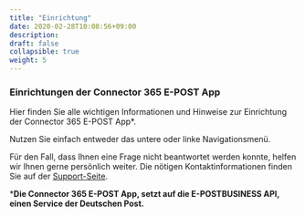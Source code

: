 ```yaml
---
title: "Einrichtung"
date: 2020-02-28T10:08:56+09:00
description: 
draft: false
collapsible: true
weight: 5
---
```

### Einrichtungen der Connector 365 E-POST App

Hier finden Sie alle wichtigen Informationen und Hinweise zur Einrichtung der Connector 365 E-POST App*.

Nutzen Sie einfach entweder das untere oder linke Navigationsmenü.

Für den Fall, dass Ihnen eine Frage nicht beantwortet werden konnte, helfen wir Ihnen gerne persönlich weiter. Die nötigen Kontaktinformationen finden Sie auf der [Support-Seite](de-de/apps/e-post/support/).



***Die Connector 365 E-POST App, setzt auf die E-POSTBUSINESS API, einen Service der Deutschen Post.**